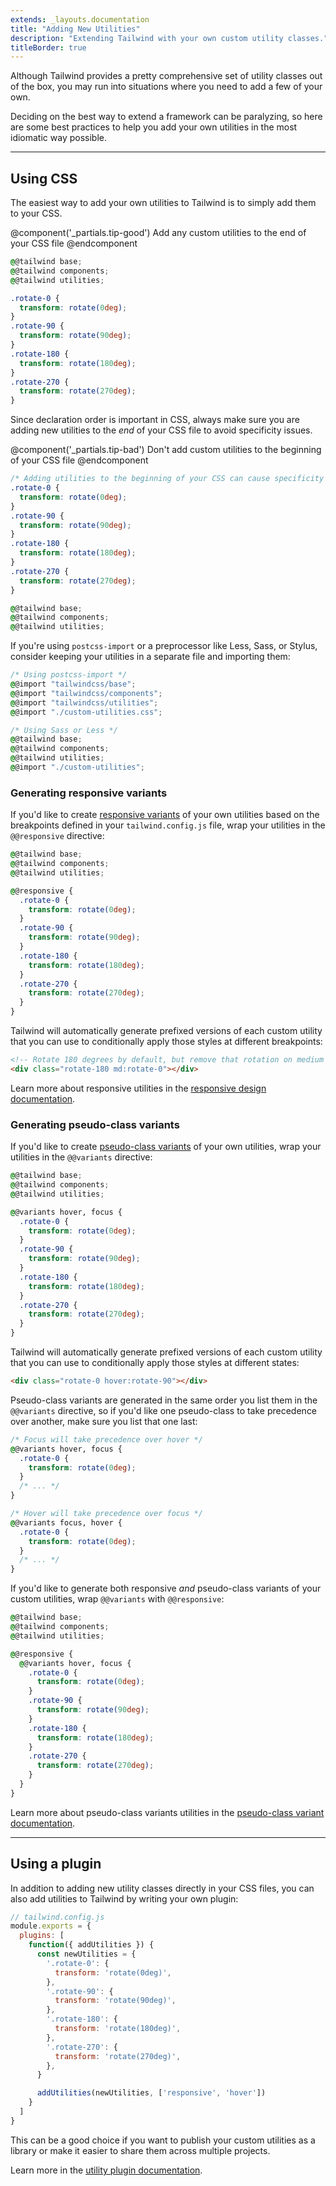 ```yaml
---
extends: _layouts.documentation
title: "Adding New Utilities"
description: "Extending Tailwind with your own custom utility classes."
titleBorder: true
---
```


Although Tailwind provides a pretty comprehensive set of utility classes out of the box, you may run into situations where you need to add a few of your own.

Deciding on the best way to extend a framework can be paralyzing, so here are some best practices to help you add your own utilities in the most idiomatic way possible.

---

## Using CSS

The easiest way to add your own utilities to Tailwind is to simply add them to your CSS.

@component('_partials.tip-good')
Add any custom utilities to the end of your CSS file
@endcomponent

```css
@@tailwind base;
@@tailwind components;
@@tailwind utilities;

.rotate-0 {
  transform: rotate(0deg);
}
.rotate-90 {
  transform: rotate(90deg);
}
.rotate-180 {
  transform: rotate(180deg);
}
.rotate-270 {
  transform: rotate(270deg);
}
```

Since declaration order is important in CSS, always make sure you are adding new utilities to the _end_ of your CSS file to avoid specificity issues.

@component('_partials.tip-bad')
Don't add custom utilities to the beginning of your CSS file
@endcomponent

```css
/* Adding utilities to the beginning of your CSS can cause specificity issues */
.rotate-0 {
  transform: rotate(0deg);
}
.rotate-90 {
  transform: rotate(90deg);
}
.rotate-180 {
  transform: rotate(180deg);
}
.rotate-270 {
  transform: rotate(270deg);
}

@@tailwind base;
@@tailwind components;
@@tailwind utilities;
```

If you're using `postcss-import` or a preprocessor like Less, Sass, or Stylus, consider keeping your utilities in a separate file and importing them:

```css
/* Using postcss-import */
@@import "tailwindcss/base";
@@import "tailwindcss/components";
@@import "tailwindcss/utilities";
@@import "./custom-utilities.css";

/* Using Sass or Less */
@@tailwind base;
@@tailwind components;
@@tailwind utilities;
@@import "./custom-utilities";
```

### Generating responsive variants

If you'd like to create [responsive variants](/docs/responsive-design) of your own utilities based on the breakpoints defined in your `tailwind.config.js` file, wrap your utilities in the `@@responsive` directive:

```css
@@tailwind base;
@@tailwind components;
@@tailwind utilities;

@@responsive {
  .rotate-0 {
    transform: rotate(0deg);
  }
  .rotate-90 {
    transform: rotate(90deg);
  }
  .rotate-180 {
    transform: rotate(180deg);
  }
  .rotate-270 {
    transform: rotate(270deg);
  }
}
```

Tailwind will automatically generate prefixed versions of each custom utility that you can use to conditionally apply those styles at different breakpoints:

```html
<!-- Rotate 180 degrees by default, but remove that rotation on medium screens and up -->
<div class="rotate-180 md:rotate-0"></div>
```

Learn more about responsive utilities in the [responsive design documentation](/docs/responsive-design).

### Generating pseudo-class variants

If you'd like to create [pseudo-class variants](/docs/pseudo-class-variants) of your own utilities, wrap your utilities in the `@@variants` directive:

```css
@@tailwind base;
@@tailwind components;
@@tailwind utilities;

@@variants hover, focus {
  .rotate-0 {
    transform: rotate(0deg);
  }
  .rotate-90 {
    transform: rotate(90deg);
  }
  .rotate-180 {
    transform: rotate(180deg);
  }
  .rotate-270 {
    transform: rotate(270deg);
  }
}
```

Tailwind will automatically generate prefixed versions of each custom utility that you can use to conditionally apply those styles at different states:

```html
<div class="rotate-0 hover:rotate-90"></div>
```

Pseudo-class variants are generated in the same order you list them in the `@@variants` directive, so if you'd like one pseudo-class to take precedence over another, make sure you list that one last:

```css
/* Focus will take precedence over hover */
@@variants hover, focus {
  .rotate-0 {
    transform: rotate(0deg);
  }
  /* ... */
}

/* Hover will take precedence over focus */
@@variants focus, hover {
  .rotate-0 {
    transform: rotate(0deg);
  }
  /* ... */
}
```

If you'd like to generate both responsive _and_ pseudo-class variants of your custom utilities, wrap `@@variants` with `@@responsive`:

```css
@@tailwind base;
@@tailwind components;
@@tailwind utilities;

@@responsive {
  @@variants hover, focus {
    .rotate-0 {
      transform: rotate(0deg);
    }
    .rotate-90 {
      transform: rotate(90deg);
    }
    .rotate-180 {
      transform: rotate(180deg);
    }
    .rotate-270 {
      transform: rotate(270deg);
    }
  }
}
```

Learn more about pseudo-class variants utilities in the [pseudo-class variant documentation](/docs/pseudo-class-variants).

---

## Using a plugin

In addition to adding new utility classes directly in your CSS files, you can also add utilities to Tailwind by writing your own plugin:

```js
// tailwind.config.js
module.exports = {
  plugins: [
    function({ addUtilities }) {
      const newUtilities = {
        '.rotate-0': {
          transform: 'rotate(0deg)',
        },
        '.rotate-90': {
          transform: 'rotate(90deg)',
        },
        '.rotate-180': {
          transform: 'rotate(180deg)',
        },
        '.rotate-270': {
          transform: 'rotate(270deg)',
        },
      }

      addUtilities(newUtilities, ['responsive', 'hover'])
    }
  ]
}

```

This can be a good choice if you want to publish your custom utilities as a library or make it easier to share them across multiple projects.

Learn more in the [utility plugin documentation](/docs/plugins#adding-utilities).
